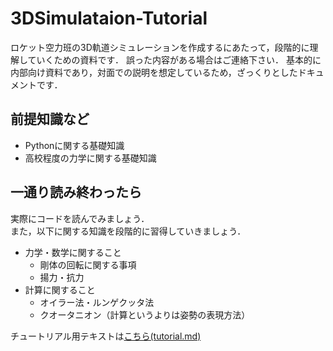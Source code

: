 # 3DSimulataion-Tutorial
ロケット空力班の3D軌道シミュレーションを作成するにあたって，段階的に理解していくための資料です． 
誤った内容がある場合はご連絡下さい． 
基本的に内部向け資料であり，対面での説明を想定しているため，ざっくりとしたドキュメントです．
  
  
## 前提知識など  
- Pythonに関する基礎知識
- 高校程度の力学に関する基礎知識
  
  
## 一通り読み終わったら  
実際にコードを読んでみましょう．  
また，以下に関する知識を段階的に習得していきましょう．  
  
- 力学・数学に関すること  
  - 剛体の回転に関する事項
  - 揚力・抗力  
- 計算に関すること
  - オイラー法・ルンゲクッタ法
  - クオータニオン（計算というよりは姿勢の表現方法）  
  
  
チュートリアル用テキストは[こちら(tutorial.md)](https://github.com/mame7777/3DSimulataion-Tutorial/blob/main/tutorial.md)
